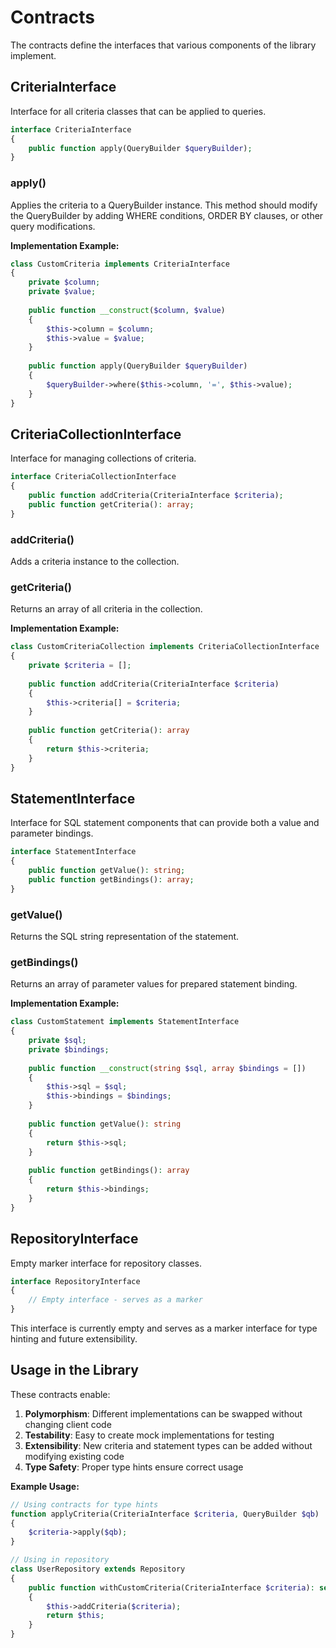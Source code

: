 # Contracts

The contracts define the interfaces that various components of the library implement.

## CriteriaInterface

Interface for all criteria classes that can be applied to queries.

```php
interface CriteriaInterface
{
    public function apply(QueryBuilder $queryBuilder);
}
```

### apply()

Applies the criteria to a QueryBuilder instance. This method should modify the QueryBuilder by adding WHERE conditions, ORDER BY clauses, or other query modifications.

**Implementation Example:**

```php
class CustomCriteria implements CriteriaInterface
{
    private $column;
    private $value;
    
    public function __construct($column, $value)
    {
        $this->column = $column;
        $this->value = $value;
    }
    
    public function apply(QueryBuilder $queryBuilder)
    {
        $queryBuilder->where($this->column, '=', $this->value);
    }
}
```

## CriteriaCollectionInterface

Interface for managing collections of criteria.

```php
interface CriteriaCollectionInterface
{
    public function addCriteria(CriteriaInterface $criteria);
    public function getCriteria(): array;
}
```

### addCriteria()

Adds a criteria instance to the collection.

### getCriteria()

Returns an array of all criteria in the collection.

**Implementation Example:**

```php
class CustomCriteriaCollection implements CriteriaCollectionInterface
{
    private $criteria = [];
    
    public function addCriteria(CriteriaInterface $criteria)
    {
        $this->criteria[] = $criteria;
    }
    
    public function getCriteria(): array
    {
        return $this->criteria;
    }
}
```

## StatementInterface

Interface for SQL statement components that can provide both a value and parameter bindings.

```php
interface StatementInterface
{
    public function getValue(): string;
    public function getBindings(): array;
}
```

### getValue()

Returns the SQL string representation of the statement.

### getBindings()

Returns an array of parameter values for prepared statement binding.

**Implementation Example:**

```php
class CustomStatement implements StatementInterface
{
    private $sql;
    private $bindings;
    
    public function __construct(string $sql, array $bindings = [])
    {
        $this->sql = $sql;
        $this->bindings = $bindings;
    }
    
    public function getValue(): string
    {
        return $this->sql;
    }
    
    public function getBindings(): array
    {
        return $this->bindings;
    }
}
```

## RepositoryInterface

Empty marker interface for repository classes.

```php
interface RepositoryInterface
{
    // Empty interface - serves as a marker
}
```

This interface is currently empty and serves as a marker interface for type hinting and future extensibility.

## Usage in the Library

These contracts enable:

1. **Polymorphism**: Different implementations can be swapped without changing client code
2. **Testability**: Easy to create mock implementations for testing
3. **Extensibility**: New criteria and statement types can be added without modifying existing code
4. **Type Safety**: Proper type hints ensure correct usage

**Example Usage:**

```php
// Using contracts for type hints
function applyCriteria(CriteriaInterface $criteria, QueryBuilder $qb)
{
    $criteria->apply($qb);
}

// Using in repository
class UserRepository extends Repository
{
    public function withCustomCriteria(CriteriaInterface $criteria): self
    {
        $this->addCriteria($criteria);
        return $this;
    }
}
```